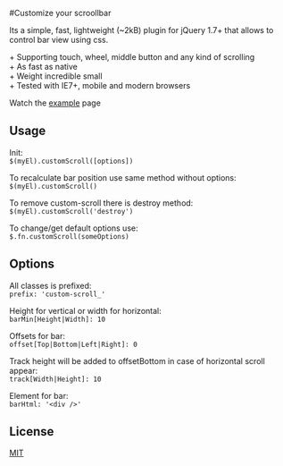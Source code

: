 #Customize your scroollbar

 Its a simple, fast, lightweight (~2kB) plugin for jQuery 1.7+
that allows to control bar view using css.

\+ Supporting touch, wheel, middle button and any kind of scrolling  
\+ As fast as native  
\+ Weight incredible small  
\+ Tested with IE7+, mobile and modern browsers 


Watch the [example](http://standy.github.io/custom-scroll/) page

 
## Usage
Init:  
`$(myEl).customScroll([options])`


To recalculate bar position use same method without options:  
`$(myEl).customScroll()`


To remove custom-scroll there is destroy method:  
`$(myEl).customScroll('destroy')`


To change/get default options use:  
`$.fn.customScroll(someOptions)`



## Options

All classes is prefixed:   
`prefix: 'custom-scroll_'`


Height for vertical or width for horizontal:  
`barMin[Height|Width]: 10`


Offsets for bar:  
`offset[Top|Bottom|Left|Right]: 0`


Track height will be added to offsetBottom in case of horizontal scroll appear:  
`track[Width|Height]: 10`


Element for bar:  
`barHtml: '<div />'`



## License
[MIT](https://github.com/standy/custom-scroll/blob/master/LICENSE)
